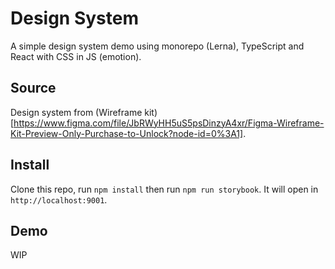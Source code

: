 # Design System

A simple design system demo using monorepo (Lerna), TypeScript and React with CSS in JS (emotion).

## Source

Design system from (Wireframe kit)[https://www.figma.com/file/JbRWyHH5uS5psDinzyA4xr/Figma-Wireframe-Kit-Preview-Only-Purchase-to-Unlock?node-id=0%3A1].

## Install

Clone this repo, run `npm install` then run `npm run storybook`. It will open in `http://localhost:9001`.

## Demo

WIP

